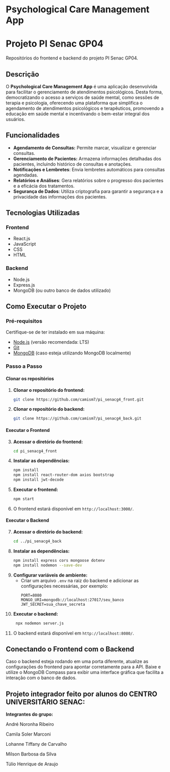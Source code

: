 # Psychological Care Management App

# Projeto PI Senac GP04
Repositórios do frontend e backend do projeto PI Senac GP04.

## Descrição
O **Psychological Care Management App** é uma aplicação desenvolvida para facilitar o gerenciamento de atendimentos psicológicos. Desta forma, democratizando o acesso a serviços de saúde mental, como sessões de terapia e psicologia, oferecendo uma plataforma que simplifica o agendamento de atendimentos psicológicos e terapêuticos, promovendo a educação em saúde mental e incentivando o bem-estar integral dos usuários.

## Funcionalidades
- **Agendamento de Consultas:** Permite marcar, visualizar e gerenciar consultas.
- **Gerenciamento de Pacientes:** Armazena informações detalhadas dos pacientes, incluindo histórico de consultas e anotações.
- **Notificações e Lembretes**: Envia lembretes automáticos para consultas agendadas.
- **Relatórios e Análises**: Gera relatórios sobre o progresso dos pacientes e a eficácia dos tratamentos.
- **Segurança de Dados**: Utiliza criptografia para garantir a segurança e a privacidade das informações dos pacientes.

## Tecnologias Utilizadas
### Frontend
- React.js
- JavaScript
- CSS
- HTML

### Backend
- Node.js
- Express.js
- MongoDB (ou outro banco de dados utilizado)

## Como Executar o Projeto

### Pré-requisitos
Certifique-se de ter instalado em sua máquina:
- [Node.js](https://nodejs.org/) (versão recomendada: LTS)
- [Git](https://git-scm.com/)
- [MongoDB](https://www.mongodb.com/) (caso esteja utilizando MongoDB localmente)

### Passo a Passo
#### Clonar os repositórios
1. **Clonar o repositório do frontend:**
   ```sh
   git clone https://github.com/camism7/pi_senacg4_front.git
   ```
2. **Clonar o repositório do backend:**
   ```sh
   git clone https://github.com/camism7/pi_senacg4_back.git
   ```

#### Executar o Frontend
3. **Acessar o diretório do frontend:**
   ```sh
   cd pi_senacg4_front
   ```
4. **Instalar as dependências:**
   ```sh
   npm install
   npm install react-router-dom axios bootstrap
   npm install jwt-decode
   ```
5. **Executar o frontend:**
   ```sh
   npm start
   ```
6. O frontend estará disponível em `http://localhost:3000/`.

#### Executar o Backend
7. **Acessar o diretório do backend:**
   ```sh
   cd ../pi_senacg4_back
   ```
8. **Instalar as dependências:**
   ```sh
   npm install express cors mongoose dotenv
   npm install nodemon --save-dev
   ```
9. **Configurar variáveis de ambiente:**
   - Criar um arquivo `.env` na raiz do backend e adicionar as configurações necessárias, por exemplo:
     ```env
     PORT=8080
     MONGO_URI=mongodb://localhost:27017/seu_banco
     JWT_SECRET=sua_chave_secreta
     ```
10. **Executar o backend:**
    ```sh
     npx nodemon server.js
    ```
11. O backend estará disponível em `http://localhost:8080/`.

## Conectando o Frontend com o Backend
Caso o backend esteja rodando em uma porta diferente, atualize as configurações do frontend para apontar corretamente para a API.
Baixe e utilize o MongoDB Compass para exibir uma interface gráfica que facilita a interação com o banco de dados.


## Projeto integrador feito por alunos do CENTRO UNIVERSITÁRIO SENAC:

**Integrantes do grupo:**

André Noronha Ribeiro

Camila Soler Marconi

Lohanne Tiffany de Carvalho

Milson Barbosa da Silva

Túlio Henrique de Araujo
